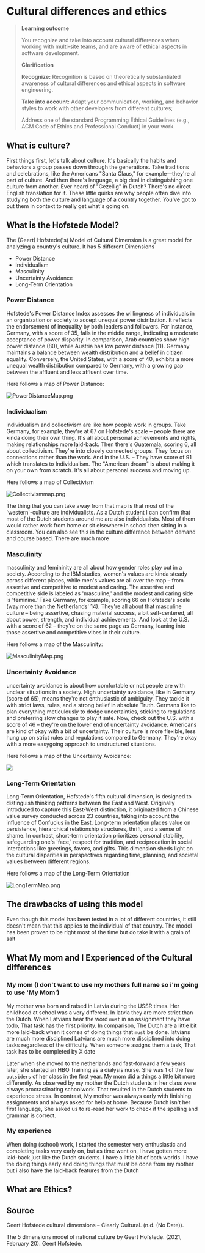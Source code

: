 # Cultural differences and ethics

>**Learning outcome**
>
>You recognize and take into account cultural differences when working with multi-site teams, and are aware of ethical aspects in software development.
>
>**Clarification**
>
>**Recognize:**  Recognition is based on theoretically substantiated awareness of cultural differences and ethical aspects in software engineering.
>
>**Take into account:** Adapt your communication, working, and behavior styles to work with other developers from different cultures;
>
>Address one of the standard Programming Ethical Guidelines (e.g., ACM Code of Ethics and Professional Conduct) in your work.

## What is culture?

First things first, let's talk about culture. 
It's basically the habits and behaviors a group passes down through the generations. 
Take traditions and celebrations, like the Americans "Santa Claus," for example—they're all part of culture. 
And then there's language, a big deal in distinguishing one culture from another. 
Ever heard of "Gezellig" in Dutch? There's no direct English translation for it. 
These little quirks are why people often dive into studying both the culture and language of a country together. 
You've got to put them in context to really get what's going on.

## What is the Hofstede Model?

The (Geert) Hofstede('s) Model of Cultural Dimension is a great model for analyzing a country's culture. 
It has 5 different Dimensions

- Power Distance
- Individualism
- Masculinity
- Uncertainty Avoidance
- Long-Term Orientation


### Power Distance

Hofstede's Power Distance Index assesses the willingness of individuals in an organization or society to accept unequal power distribution. 
It reflects the endorsement of inequality by both leaders and followers. 
For instance, Germany, with a score of 35, falls in the middle range, indicating a moderate acceptance of power disparity. 
In comparison, Arab countries show high power distance (80), while Austria has low power distance (11). 
Germany maintains a balance between wealth distribution and a belief in citizen equality. 
Conversely, the United States, with a score of 40, exhibits a more unequal wealth distribution compared to Germany, with a growing gap between the affluent and less affluent over time.

Here follows a map of Power Distance:

![PowerDistanceMap.png](PowerDistanceMap.png)

### Individualism

individualism and collectivism are like how people work in groups. Take Germany, for example, they're at 67 on Hofstede's scale – people there are kinda doing their own thing. It's all about personal achievements and rights, making relationships more laid-back.
Then there's Guatemala, scoring 6, all about collectivism. They're into closely connected groups. They focus on connections rather than the work.
And in the U.S. – They have score of 91 which translates to Individualism. The "American dream" is about making it on your own from scratch. It's all about personal success and moving up.

Here follows a map of Collectivism

![Collectivismmap.png](Collectivismmap.png)

The thing that you can take away from that map is that most of the 'western'-culture are individualists. As a Dutch student I can confirm that most of the Dutch students around me are also individualists. 
Most of them would rather work from home or sit elsewhere in school then sitting in a classroom. You can also see this in the culture difference between demand and course based. There are much more 

### Masculinity

masculinity and femininity are all about how gender roles play out in a society. According to the IBM studies, women's values are kinda steady across different places, while men's values are all over the map – from assertive and competitive to modest and caring. 
The assertive and competitive side is labeled as 'masculine,' and the modest and caring side is 'feminine.'
Take Germany, for example, scoring 66 on Hofstede's scale (way more than the Netherlands' 14). They're all about that masculine culture – being assertive, chasing material success, a bit self-centered, all about power, strength, and individual achievements.
And look at the U.S. with a score of 62 – they're on the same page as Germany, leaning into those assertive and competitive vibes in their culture.

Here follows a map of the Masculinity:

![MasculinityMap.png](MasculinityMap.png)

### Uncertainty Avoidance

uncertainty avoidance is about how comfortable or not people are with unclear situations in a society. High uncertainty avoidance, like in Germany (score of 65), means they're not enthusiastic of ambiguity. They tackle it with strict laws, rules, and a strong belief in absolute Truth. Germans like to plan everything meticulously to dodge uncertainties, sticking to regulations and preferring slow changes to play it safe.
Now, check out the U.S. with a score of 46 – they're on the lower end of uncertainty avoidance. Americans are kind of okay with a bit of uncertainty. Their culture is more flexible, less hung up on strict rules and regulations compared to Germany. They're okay with a more easygoing approach to unstructured situations.

Here follows a map of the Uncertainty Avoidance:

![](uncertancy_avoidancemap.png)

### Long-Term Orientation

Long-Term Orientation, Hofstede's fifth cultural dimension, is designed to distinguish thinking patterns between the East and West.
Originally introduced to capture this East-West distinction, it originated from a Chinese value survey conducted across 23 countries, taking into account the influence of Confucius in the East.
Long-term orientation places value on persistence, hierarchical relationship structures, thrift, and a sense of shame. In contrast, short-term orientation prioritizes personal stability, safeguarding one's 'face,' respect for tradition, and reciprocation in social interactions like greetings, favors, and gifts.
This dimension sheds light on the cultural disparities in perspectives regarding time, planning, and societal values between different regions.

Here follows a map of the Long-Term Orientation

![LongTermMap.png](LongTermMap.png)

## The drawbacks of using this model

Even though this model has been tested in a lot of different countries, it still doesn't mean that this applies to the individual of that country. 
The model has been proven to be right most of the time but do take it with a grain of salt

## What My mom and I Experienced of the Cultural differences

### My mom (I don't want to use my mothers full name so i'm going to use 'My Mom')

My mother was born and raised in Latvia during the USSR times. Her childhood at school was a very different. 
In latvia they are more strict than the Dutch. When Latvians hear the word `must` in an assignment they have todo, That task has the first priority. In comparison, The Dutch are a little bit more laid-back when it comes of doing things that `must` be done. latvians are much more disciplined
Latvians are much more disciplined into doing tasks regardless of the difficulty. When someone assigns them a task, That task has to be completed by X date

Later when she moved to the netherlands and fast-forward a few years later, she started an HBO Training as a dialysis nurse. 
She was 1 of the few `outsiders` of her class in the first year. My mom did a things a little bit more differently. As observed by my mother the Dutch students in her class were always procrastinating schoolwork. That resulted in the Dutch students to experience stress. In contrast, My mother was always early with finishing assignments and always asked for help at home. 
Because Dutch isn't her first language, She asked us to re-read her work to check if the spelling and grammar is correct.


### My experience

When doing (school) work, I started the semester very enthusiastic and completing tasks very early on, but as time went on, I have gotten more laid-back just like the Dutch students.
I have a little bit of both worlds. I have the doing things early and doing things that must be done from my mother but i also have the laid-back features from the Dutch
 

## What are Ethics?



## Source

Geert Hofstede cultural dimensions – Clearly Cultural. (n.d. (No Date)). [](https://clearlycultural.com/geert-hofstede-cultural-dimensions/)

The 5 dimensions model of national culture by Geert Hofstede. (2021, February 20). Geert Hofstede. [](https://geerthofstede.com/culture-geert-hofstede-gert-jan-hofstede/6d-model-of-national-culture/)